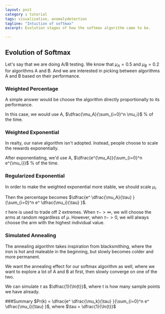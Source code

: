 ```yaml
---
layout: post
category : tutorial
tags: visualization, anomalydetection
tagline: "Intuition of softmax"
excerpt: Evolution stages of how the softmax algorithm came to be.

---
```


## Evolution of Softmax
Let's say that we are doing A/B testing. We know that $\mu_A = 0.5$ and $\mu_B = 0.2$ for algorithms A and B. And we are interested in picking between algorithms A and B based on their performance.

### Weighted Percentage
A simple answer would be choose the algorithm directly proportionally to its performance.

In this case, we would use A, $\dfrac{\mu_A}{\sum_{i=0}^n \mu_i}$ % of the time. 

### Weighted Exponential
In realty, our naive algorithm isn't adopted. Instead, people choose to scale the rewards exponentially.

After exponentiating, we'd use A, $\dfrac{e^{\mu_A}}{\sum_{i=0}^n e^{\mu_i}}$ % of the time.

### Regularized Exponential
In order to make the weighted exponential more stable, we should scale $\mu_i$.

Then the percentage becomes $\dfrac{e^ \dfrac{\mu_A}{\tau} }{\sum_{i=0}^n e^ \dfrac{\mu_i}{\tau} }$.

$\tau$ here is used to trade off 2 extremes. When $\tau -> \infty$, we will choose the arms at random regardless of $\mu$. However, when $\tau -> 0$, we will always choose the arm with the highest individual value.

### Simulated Annealing
The annealing algorithm takes inspiration from blacksmithing, where the iron is hot and maleable in the beginning, but slowly becomes colder and more permanent.

We want the annealing effect for our softmax algorithm as well, where we want to explore a lot of A and B at first, then slowly converge on one of the two.

We can simulate $\tau$ as $\dfrac{1}{\ln{t}}$, where t is how many sample points we have already.

###Summary
$Pr(k) = \dfrac{e^ \dfrac{\mu_k}{\tau} }{\sum_{i=0}^n e^ \dfrac{\mu_i}{\tau} }$, where $\tau = \dfrac{1}{\ln{t}}$
